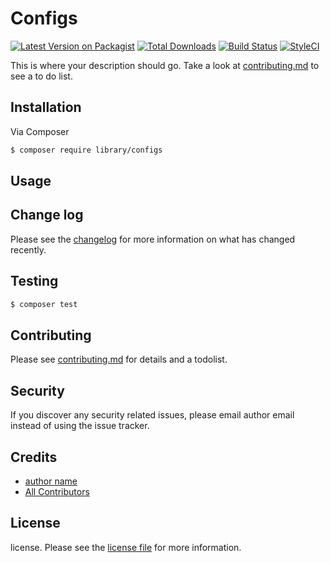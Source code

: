 # Configs

[![Latest Version on Packagist][ico-version]][link-packagist]
[![Total Downloads][ico-downloads]][link-downloads]
[![Build Status][ico-travis]][link-travis]
[![StyleCI][ico-styleci]][link-styleci]

This is where your description should go. Take a look at [contributing.md](contributing.md) to see a to do list.

## Installation

Via Composer

``` bash
$ composer require library/configs
```

## Usage

## Change log

Please see the [changelog](changelog.md) for more information on what has changed recently.

## Testing

``` bash
$ composer test
```

## Contributing

Please see [contributing.md](contributing.md) for details and a todolist.

## Security

If you discover any security related issues, please email author email instead of using the issue tracker.

## Credits

- [author name][link-author]
- [All Contributors][link-contributors]

## License

license. Please see the [license file](license.md) for more information.

[ico-version]: https://img.shields.io/packagist/v/library/configs.svg?style=flat-square
[ico-downloads]: https://img.shields.io/packagist/dt/library/configs.svg?style=flat-square
[ico-travis]: https://img.shields.io/travis/library/configs/master.svg?style=flat-square
[ico-styleci]: https://styleci.io/repos/12345678/shield

[link-packagist]: https://packagist.org/packages/library/configs
[link-downloads]: https://packagist.org/packages/library/configs
[link-travis]: https://travis-ci.org/library/configs
[link-styleci]: https://styleci.io/repos/12345678
[link-author]: https://github.com/library
[link-contributors]: ../../contributors
